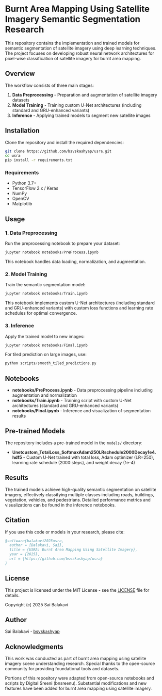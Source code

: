# Burnt Area Mapping Using Satellite Imagery Semantic Segmentation Research

This repository contains the implementation and trained models for semantic segmentation of satellite imagery using deep learning techniques. The project focuses on developing robust neural network architectures for pixel-wise classification of satellite imagery for burnt area mapping.

## Overview

The workflow consists of three main stages:

1. **Data Preprocessing** - Preparation and augmentation of satellite imagery datasets
2. **Model Training** - Training custom U-Net architectures (including standard and GRU-enhanced variants)
3. **Inference** - Applying trained models to segment new satellite images

## Installation

Clone the repository and install the required dependencies:

```bash
git clone https://github.com/bsvskashyap/usra.git
cd usra
pip install -r requirements.txt
```

### Requirements

- Python 3.7+
- TensorFlow 2.x / Keras
- NumPy
- OpenCV
- Matplotlib

## Usage

### 1. Data Preprocessing

Run the preprocessing notebook to prepare your dataset:

```python
jupyter notebook notebooks/PreProcess.ipynb
```

This notebook handles data loading, normalization, and augmentation.

### 2. Model Training

Train the semantic segmentation model:

```python
jupyter notebook notebooks/Train.ipynb
```

This notebook implements custom U-Net architectures (including standard and GRU-enhanced variants) with custom loss functions and learning rate schedules for optimal convergence.

### 3. Inference

Apply the trained model to new images:

```python
jupyter notebook notebooks/Final.ipynb
```

For tiled prediction on large images, use:

```python
python scripts/smooth_tiled_predictions.py
```

## Notebooks

- **notebooks/PreProcess.ipynb** - Data preprocessing pipeline including augmentation and normalization
- **notebooks/Train.ipynb** - Training script with custom U-Net architectures (standard and GRU-enhanced variants)
- **notebooks/Final.ipynb** - Inference and visualization of segmentation results

## Pre-trained Models

The repository includes a pre-trained model in the `models/` directory:

- **Unetcustom_TotalLoss_SoftmaxAdam250LRschedule2000Decay1e4.hdf5** - Custom U-Net trained with total loss, Adam optimizer (LR=250), learning rate schedule (2000 steps), and weight decay (1e-4)

## Results

The trained models achieve high-quality semantic segmentation on satellite imagery, effectively classifying multiple classes including roads, buildings, vegetation, vehicles, and pedestrians. Detailed performance metrics and visualizations can be found in the inference notebooks.

## Citation

If you use this code or models in your research, please cite:

```bibtex
@software{balakavi2025usra,
  author = {Balakavi, Sai},
  title = {USRA: Burnt Area Mapping Using Satellite Imagery},
  year = {2025},
  url = {https://github.com/bsvskashyap/usra}
}
```

## License

This project is licensed under the MIT License - see the [LICENSE](LICENSE) file for details.

Copyright (c) 2025 Sai Balakavi

## Author

Sai Balakavi - [bsvskashyap](https://github.com/bsvskashyap)

## Acknowledgments

This work was conducted as part of burnt area mapping using satellite imagery scene understanding research. Special thanks to the open-source community for providing foundational tools and datasets.

Portions of this repository were adapted from open-source notebooks and scripts by Digital Sreeni (bnsreenu). Substantial modifications and new features have been added for burnt area mapping using satellite imagery.

